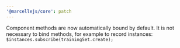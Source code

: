 ```yaml
---
'@marcellejs/core': patch
---
```


Component methods are now automatically bound by default. It is not necessary to bind methods, for example to record instances: `$instances.subscribe(trainingSet.create);`
